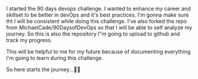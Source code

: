 I started the 90 days devops challenge. I wanted to enhance my career and skillset to be better in devOps and it's best practices. I'm gonna make sure tht I will be consistent while doing this challenge. I've also forked the repo from MichaelCade/90DaysofDevOps so that I will be able to self analyze my journey. So this is also the repository I"m going to upload to github and track my progress.

This will be helpful to me for my future because of documenting everything I'm going to learn during this challenge.

So here starts the journey...🙂🙂
